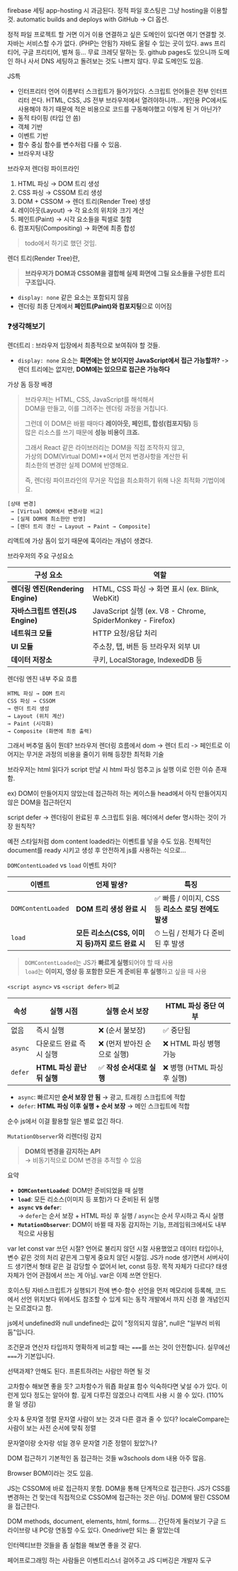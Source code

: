 firebase 세팅
app-hosting 시 과금된다. 정적 파일 호스팅은 그냥 hosting을 이용할 것.
automatic builds and deploys with GitHub -> CI 옵션. 

정적 파일 프로젝트 할 거면 이거 이용
연결하고 싶은 도메인이 있다면 여기 연결할 것.
자바는 서비스할 수가 없다. (PHP는 안됨?)
자바도 올릴 수 있는 곳이 있다. aws 프리티어, 구글 프리티어, 벌쳐 등... 무료 크레딧 말하는 듯.
github pages도 있으니까
도메인 하나 사서 DNS 세팅하고 돌려보는 것도 나쁘지 않다.
무료 도메인도 있음.


JS특
- 인터프리터 언어
이름부터 스크립트가 들어가있다. 스크립트 언어들은 전부 인터프리터 쓴다.
HTML, CSS, JS 전부 브라우저에서 열려야하니까... 개인용 PC에서도 사용해야 하기 때문에 적은 비용으로 코드를 구동해야했고 이렇게 된 거 아닌가?
- 동적 타이핑 (타입 안 씀)
- 객체 기반
- 이벤트 기반
- 함수 중심
함수를 변수처럼 다룰 수 있음.
- 브라우저 내장

브라우저 렌더링 파이프라인

1. HTML 파싱 → DOM 트리 생성  
2. CSS 파싱 → CSSOM 트리 생성  
3. DOM + CSSOM → 렌더 트리(Render Tree) 생성  
4. 레이아웃(Layout) → 각 요소의 위치와 크기 계산  
5. 페인트(Paint) → 시각 요소들을 픽셀로 칠함  
6. 컴포지팅(Compositing) → 화면에 최종 합성

> todo에서 하기로 했던 것임.

렌더 트리(Render Tree)란,

> **브라우저가 DOM과 CSSOM을 결합해 실제 화면에 그릴 요소들을 구성한 트리 구조입니다.**

- `display: none` 같은 요소는 포함되지 않음
- 렌더링 최종 단계에서 **페인트(Paint)와 컴포지팅**으로 이어짐

### ❓생각해보기
 렌더트리 : 브라우저 입장에서 최종적으로 보여줘야 할 것들.
- `display: none` 요소는 **화면에는 안 보이지만 JavaScript에서 접근 가능할까?**
   -> 렌더 트리에는 없지만, **DOM에는 있으므로 접근은 가능하다** 

가상 돔 등장 배경
> 브라우저는 HTML, CSS, JavaScript를 해석해서  
> DOM을 만들고, 이를 그려주는 렌더링 과정을 거칩니다.
> 
> 그런데 이 DOM은 바뀔 때마다 **레이아웃, 페인트, 합성(컴포지팅)** 등  
> 많은 리소스를 쓰기 때문에 **성능 비용이 크죠.**
> 
> 그래서 React 같은 라이브러리는 DOM을 직접 조작하지 않고,  
> 가상의 DOM(Virtual DOM)**에서 먼저 변경사항을 계산한 뒤  
> 최소한의 변경만 실제 DOM에 반영해요.
> 
> 즉, 렌더링 파이프라인의 무거운 작업을 최소화하기 위해 나온 최적화 기법이에요.


```
[상태 변경]  
 → [Virtual DOM에서 변경사항 비교]  
 → [실제 DOM에 최소한만 반영]  
 → [렌더 트리 갱신 → Layout → Paint → Composite]
```

리액트에 가상 돔이 있기 때문에 훅이라는 개념이 생겼다.

브라우저의 주요 구성요소

|구성 요소|역할|
|---|---|
|**렌더링 엔진(Rendering Engine)**|HTML, CSS 파싱 → 화면 표시 (ex. Blink, WebKit)|
|**자바스크립트 엔진(JS Engine)**|JavaScript 실행 (ex. V8 - Chrome, SpiderMonkey - Firefox)|
|**네트워크 모듈**|HTTP 요청/응답 처리|
|**UI 모듈**|주소창, 탭, 버튼 등 브라우저 외부 UI|
|**데이터 저장소**|쿠키, LocalStorage, IndexedDB 등|
렌더링 엔진 내부 주요 흐름

```
HTML 파싱 → DOM 트리  
CSS 파싱 → CSSOM  
→ 렌더 트리 생성  
→ Layout (위치 계산)  
→ Paint (시각화)  
→ Composite (화면에 최종 출력)
```

그래서 버추얼 돔이 뭔데?
브라우저 렌더링 흐름에서 dom -> 렌더 트리 -> 페인트로 이어지는 무거운 과정의 비용을 줄이기 위해 등장한 최적화 기술

브라우저는 html 읽다가 script 만날 시 html 파싱 멈추고 js 실행
이로 인한 이슈 존재함.

ex) DOM이 만들어지지 않았는데 접근하려 하는 케이스들
head에서 아직 만들어지지 않은 DOM을 접근하던지

script defer -> 렌더링이 완료된 후 스크립트 읽음.
헤더에서 defer 명시하는 것이 가장 원칙적?

예전 스타일처럼 dom content loaded라는 이벤트를 넣을 수도 있음.
전체적인 document를 ready 시키고 생성 후 안전하게 js를 사용하는 식으로...


`DOMContentLoaded` vs `load` 이벤트 차이?

| 이벤트                | 언제 발생?                           | 특징                                  |
| ------------------ | -------------------------------- | ----------------------------------- |
| `DOMContentLoaded` | **DOM 트리 생성 완료 시**               | ✅ 빠름 / 이미지, CSS 등 **리소스 로딩 전에도 발생** |
| `load`             | **모든 리소스(CSS, 이미지 등)까지 로드 완료 시** | ⏱ 느림 / 전체가 다 준비된 후 발생               |
> `DOMContentLoaded`는 JS가 **빠르게 실행**되어야 할 때 사용  
> `load`는 **이미지, 영상 등 포함한 모든 게 준비된 후 실행**하고 싶을 때 사용

`<script async>` vs `<script defer>` 비교

| 속성      | 실행 시점               | 실행 순서 보장          | HTML 파싱 중단 여부       |
| ------- | ------------------- | ----------------- | ------------------- |
| 없음      | 즉시 실행               | ❌ (순서 불보장)        | ✅ 중단됨               |
| `async` | 다운로드 완료 즉시 실행       | ❌ (먼저 받아진 순으로 실행) | ❌ HTML 파싱 병행 가능     |
| `defer` | **HTML 파싱 끝난 뒤 실행** | ✅ **작성 순서대로 실행**  | ❌ 병행 (HTML 파싱 후 실행) |
- `async`: 빠르지만 **순서 보장 안 됨** → 광고, 트래킹 스크립트에 적합
- `defer`: **HTML 파싱 이후 실행 + 순서 보장** → 메인 스크립트에 적합

순수 js에서 이걸 활용할 일은 별로 없긴 하다.

`MutationObserver`와 리렌더링 감지

> **DOM의 변경을 감지하는 API**  
> → 비동기적으로 DOM 변경을 추적할 수 있음

요약
- **`DOMContentLoaded`**: DOM만 준비되었을 때 실행
- **`load`**: 모든 리소스(이미지 등 포함)가 다 준비된 뒤 실행
- **`async` vs `defer`**:  
    → `defer`는 순서 보장 + HTML 파싱 후 실행 / `async`는 순서 무시하고 즉시 실행
- **`MutationObserver`**: DOM이 바뀔 때 자동 감지하는 기능, 프레임워크에서도 내부적으로 사용됨


var let const
var 쓰던 시절?
언어로 불리지 않던 시절 사용했었고 데이터 타입이나, 변수 같은 것의 처리 같은게 그렇게 중요치 않던 시절임.
JS가 node 생기면서 서버사이드 생기면서 형태 같은 걸 감당할 수 없어서 let, const 등장.
목적 자체가 다르다? 태생 자체가 언어 관점에서 쓰는 게 아님. var은 이제 쓰면 안된다.

호이스팅
자바스크립트가 실행되기 전에 변수·함수 선언을 먼저 메모리에 등록해, 코드에서 선언 위치보다 위에서도 참조할 수 있게 되는 동작
개발에서 까지 신경 쓸 개념인지는 모르겠다고 함.

js에서 undefined와 null
undefined는 값이 "정의되지 않음", null은 "일부러 비워둠"입니다.

조건문과 연산자
타입까지 명확하게 비교할 때는 `===`를 쓰는 것이 안전합니다. 실무에선 `===`가 기본입니다.


선택과제?
안해도 된다. 프론트하려는 사람만 하면 될 것

고차함수
해보면 좋을 듯? 고차함수가 뭐죱
화살표 함수 익숙하다면 낯설 수가 있다.
이런게 있다 정도는 알아야 함.
깊게 다루진 않겠으나 리액트 사용 시 쓸 수 있다. (110% 쓸 일 생김)

숫자 & 문자열 정렬
문자열
사람이 보는 것과 다른 결과 줄 수 있다?
localeCompare는 사람이 보는 사전 순서에 맞춰 정렬

문자열이랑 숫자랑 섞일 경우 문자열 기준 정렬이 됬었?나?

DOM 접근하기
기본적인 돔 접근하는 것들
w3schools dom 내용 아주 많음.

Browser BOM이라는 것도 있음.

JS는 CSSOM에 바로 접근하지 못함. DOM을 통해 단계적으로 접근한다.
JS가 CSS를 변경하는 건 맞는데 직접적으로 CSSOM에 접근하는 것은 아님.
DOM에 딸린 CSSOM을 접근한다.

DOM methods, document, elements, html, forms....
간단하게 둘러보기
구글 드라이브랑 내 PC랑 연동할 수도 있다. Onedrive만 되는 줄 알았는데

인터렉티브한 것들을 좀 실험을 해보면 좋을 것 같다.

페어프로그래밍 하는 사람들은 이벤트리스너 걸어주고 JS 디버깅은 개발자 도구
